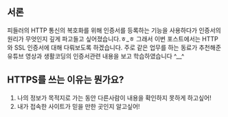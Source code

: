 ## 서론

 피들러의 HTTP 통신의 복호화를 위해 인증서를 등록하는 기능을 사용하다가 인증서의 원리가 무엇인지 깊게 파고들고 싶어졌습니다.ㅎ_ㅎ 그래서 이번 포스트에서는 HTTP와 SSL 인증서에 대해 다뤄보도록 하겠습니다. 주로 같은 업무를 하는 동료가 추천해준 유튜브 영상과 생활코딩의 인증서관련 내용을 보고 학습하였습니다 ^__^



## HTTPS를 쓰는 이유는 뭔가요?

1. 나의 정보가 목적지로 가는 동안 다른사람이 내용을 확인하지 못하게 하고싶어!
2. 내가 접속한 사이트가 믿을 만한 곳인지 알고싶어!